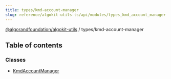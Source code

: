 ```yaml
---
title: types/kmd-account-manager
slug: reference/algokit-utils-ts/api/modules/types_kmd_account_manager
---
```

[@algorandfoundation/algokit-utils](/reference/algokit-utils-ts/api/overview) / types/kmd-account-manager



## Table of contents

### Classes

- [KmdAccountManager](/reference/algokit-utils-ts/api/classes/types_kmd_account_managerkmdaccountmanager/)